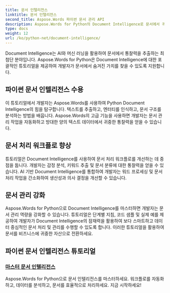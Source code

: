 ```yaml
---
title: 문서 인텔리전스
linktitle: 문서 인텔리전스
second_title: Aspose.Words 파이썬 문서 관리 API
description: Aspose.Words for Python의 Document Intelligence로 문서에서 귀중한 통찰력을 얻으세요. 분석, 텍스트 추출 및 분류를 자동화하세요.
type: docs
weight: 12
url: /ko/python-net/document-intelligence/
---
```


Document Intelligence는 AI와 머신 러닝을 활용하여 문서에서 통찰력을 추출하는 최첨단 분야입니다. Aspose.Words for Python은 Document Intelligence에 대한 포괄적인 튜토리얼을 제공하여 개발자가 문서에서 숨겨진 가치를 찾을 수 있도록 지원합니다.

## 파이썬 문서 인텔리전스 수용

이 튜토리얼에서 개발자는 Aspose.Words를 사용하여 Python Document Intelligence의 힘을 탐구합니다. 텍스트를 추출하고, 엔터티를 인식하고, 문서 구조를 분석하는 방법을 배웁니다. Aspose.Words의 고급 기능을 사용하면 개발자는 문서 관리 작업을 자동화하고 방대한 양의 텍스트 데이터에서 귀중한 통찰력을 얻을 수 있습니다.

## 문서 처리 워크플로 향상

튜토리얼은 Document Intelligence를 사용하여 문서 처리 워크플로를 개선하는 데 중점을 둡니다. 개발자는 감정 분석, 키워드 추출 및 문서 분류에 대한 통찰력을 얻을 수 있습니다. AI 기반 Document Intelligence를 통합하여 개발자는 워드 프로세싱 및 문서 처리 작업을 간소화하여 생산성과 의사 결정을 개선할 수 있습니다.

## 문서 관리 강화

Aspose.Words for Python으로 Document Intelligence를 마스터하면 개발자는 문서 관리 역량을 강화할 수 있습니다. 튜토리얼은 단계별 지침, 코드 샘플 및 실제 예를 제공하여 개발자가 Document Intelligence의 잠재력을 활용하여 보다 스마트하고 데이터 중심적인 문서 처리 및 관리를 수행할 수 있도록 합니다. 이러한 튜토리얼을 활용하여 문서를 비즈니스에 귀중한 자산으로 전환하세요.

## 파이썬 문서 인텔리전스 튜토리얼
### [마스터 문서 인텔리전스](./master-document-intelligence/)
Aspose.Words for Python으로 문서 인텔리전스를 마스터하세요. 워크플로를 자동화하고, 데이터를 분석하고, 문서를 효율적으로 처리하세요. 지금 시작하세요!